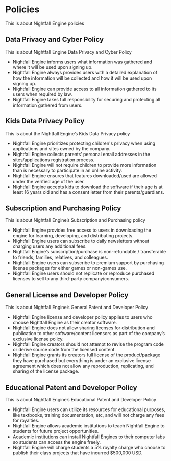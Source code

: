 # Policies

This is about Nightfall Engine policies

## Data Privacy and Cyber Policy

This is about Nightfall Engine Data Privacy and Cyber Policy

- Nightfall Engine informs users what information was gathered and where it will be used upon signing up.
- Nightfall Engine always provides users with a detailed explanation of how the information will be collected and how it will be used upon signing up.
- Nightfall Engine can provide access to all information gathered to its users when required by law.
- Nightfall Engine takes full responsibility for securing and protecting all information gathered from users.

## Kids Data Privacy Policy

This is about the Nightfall Engine’s Kids Data Privacy policy

- Nightfall Engine prioritizes protecting children's privacy when using applications and sites owned by the company.
- Nightfall Engine collects parents’ personal email addresses in the sites/applications registration process.
- Nightfall Engine will not require children to provide more information than is necessary to participate in an online activity.
- Nightfall Engine ensures that features downloaded/used are allowed under the verified age of the user.
- Nightfall Engine accepts kids to download the software if their age is at least 16 years old and has a consent letter from their parents/guardians.

## Subscription and Purchasing Policy

This is about Nightfall Engine’s Subscription and Purchasing policy

- Nightfall Engine provides free access to users in downloading the engine for learning, developing, and distributing projects.
- Nightfall Engine users can subscribe to daily newsletters without charging users any additional fees.
- Nightfall Engine’s subscription/purchase is non-refundable / transferable to friends, families, relatives, and colleagues.
- Nightfall Engine users can subscribe to premium support by purchasing license packages for either games or non-games use.
- Nightfall Engine users should not replicate or reproduce purchased licenses to sell to any third-party company/consumers.

## General License and Developer Policy

This is about Nightfall Engine’s General Patent and Developer Policy

- Nightfall Engine license and developer policy applies to users who choose Nightfall Engine as their creator software.
- Nightfall Engine does not allow sharing licenses for distribution and publication to other software/content licensors as part of the company’s exclusive license policy.
- Nightfall Engine creators should not attempt to revise the program code or derive source code from the licensed content.
- Nightfall Engine grants its creators full license of the product/package they have purchased but everything is under an exclusive license agreement which does not allow any reproduction, replicating, and sharing of the license package.

## Educational Patent and Developer Policy

This is about Nightfall Engine’s Educational Patent and Developer Policy

- Nightfall Engine users can utilize its resources for educational purposes, like textbooks, training documentation, etc, and will not charge any fees for royalties.
- Nightfall Engine allows academic institutions to teach Nightfall Engine to students for future project opportunities.
- Academic institutions can install Nightfall Engines to their computer labs so students can access the engine freely.
- Nightfall Engine will charge students a 5% royalty charge who choose to publish their class projects that have incurred $500,000 USD.